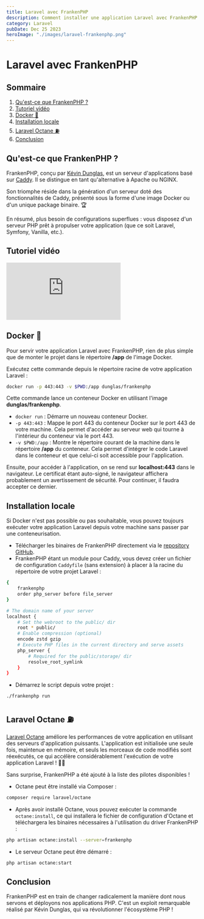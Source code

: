 ```yaml
---
title: Laravel avec FrankenPHP
description: Comment installer une application Laravel avec FrankenPHP et Laravel Octane.
category: Laravel
pubDate: Dec 25 2023
heroImage: "./images/laravel-frankenphp.png"
---
```


# Laravel avec FrankenPHP

## Sommaire
1. [Qu'est-ce que FrankenPHP ?](#frankenphp)
2. [Tutoriel vidéo](#tutorielvideo)
3. [Docker 🐳](#docker)
4. [Installation locale](#locale)
5. [Laravel Octane ⛽](#octane)
6. [Conclusion](#conclusion)

## Qu'est-ce que FrankenPHP ? <a name="frankenphp"></a>

FrankenPHP, conçu par [Kévin Dunglas](https://twitter.com/dunglas), est un serveur d'applications basé sur [Caddy](https://caddyserver.com). Il se distingue en tant qu'alternative à Apache ou NGINX.

Son triomphe réside dans la génération d'un serveur doté des fonctionnalités de Caddy, présenté sous la forme d'une image Docker ou d'un unique package binaire. 🏆

En résumé, plus besoin de configurations superflues : vous disposez d'un serveur PHP prêt à propulser votre application (que ce soit Laravel, Symfony, Vanilla, etc.).

## Tutoriel vidéo <a name="tutorielvideo"></a>

<iframe class="w-full aspect-video rounded-md" src="https://www.youtube.com/embed/CbRWYCEZOK0" frameborder="0" allowfullscreen></iframe>

## Docker 🐳 <a name="docker"></a>

Pour servir votre application Laravel avec FrankenPHP, rien de plus simple que de monter le projet dans le répertoire **/app** de l'image Docker.

Exécutez cette commande depuis le répertoire racine de votre application Laravel :

```bash
docker run -p 443:443 -v $PWD:/app dunglas/frankenphp
```

Cette commande lance un conteneur Docker en utilisant l'image **dunglas/frankenphp**.

- `docker run` : Démarre un nouveau conteneur Docker.
- `-p 443:443` : Mappe le port 443 du conteneur Docker sur le port 443 de votre machine. Cela permet d'accéder au serveur web qui tourne à l'intérieur du conteneur via le port 443.
- `-v $PWD:/app` : Montre le répertoire courant de la machine dans le répertoire **/app** du conteneur. Cela permet d'intégrer le code Laravel dans le conteneur et que celui-ci soit accessible pour l'application.

Ensuite, pour accéder à l'application, on se rend sur **localhost:443** dans le navigateur. Le certificat étant auto-signé, le navigateur affichera probablement un avertissement de sécurité. Pour continuer, il faudra accepter ce dernier.

## Installation locale  <a name="locale"></a>

Si Docker n'est pas possible ou pas souhaitable, vous pouvez toujours exécuter votre application Laravel depuis votre machine sans passer par une conteneurisation.

- Télécharger les binaires de FrankenPHP directement via le [repository GitHub](https://github.com/dunglas/frankenphp/releases).
- FrankenPHP étant un module pour Caddy, vous devez créer un fichier de configuration `Caddyfile` (sans extension) à placer à la racine du répertoire de votre projet Laravel :

```bash
{
	frankenphp
	order php_server before file_server
}

# The domain name of your server
localhost {
	# Set the webroot to the public/ dir
	root * public/
	# Enable compression (optional)
	encode zstd gzip
	# Execute PHP files in the current directory and serve assets
	php_server {
		# Required for the public/storage/ dir
		resolve_root_symlink
	}
}
```

- Démarrez le script depuis votre projet :

```bash
./frankenphp run
```

## Laravel Octane ⛽ <a name="octane"></a>

[Laravel Octane](https://laravel.com/docs/10.x/octane) améliore les performances de votre application en utilisant des serveurs d'application puissants. L'application est initialisée une seule fois, maintenue en mémoire, et seuls les morceaux de code modifiés sont réexécutés, ce qui accélère considérablement l'exécution de votre application Laravel ! 🦸‍♂️

Sans surprise, FrankenPHP a été ajouté à la liste des pilotes disponibles !

- Octane peut être installé via Composer :

```bash
composer require laravel/octane
```

- Après avoir installé Octane, vous pouvez exécuter la commande `octane:install`, ce qui installera le fichier de configuration d'Octane et téléchargera les binaires nécessaires à l'utilisation du driver FrankenPHP :

```bash
php artisan octane:install --server=frankenphp
```

- Le serveur Octane peut être démarré :

```bash
php artisan octane:start
```

## Conclusion <a name="conclusion"></a>

FrankenPHP est en train de changer radicalement la manière dont nous servons et déployons nos applications PHP. C'est un exploit remarquable réalisé par Kévin Dunglas, qui va révolutionner l'écosystème PHP !